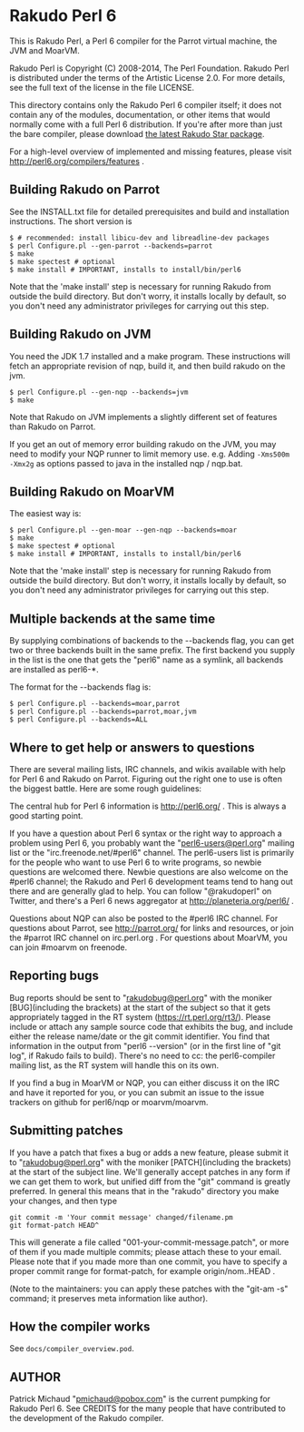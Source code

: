 # Rakudo Perl 6

This is Rakudo Perl, a Perl 6 compiler for the Parrot virtual machine,
the JVM and MoarVM.

Rakudo Perl is Copyright (C) 2008-2014, The Perl Foundation. Rakudo Perl
is distributed under the terms of the Artistic License 2.0. For more
details, see the full text of the license in the file LICENSE.

This directory contains only the Rakudo Perl 6 compiler itself; it 
does not contain any of the modules, documentation, or other items
that would normally come with a full Perl 6 distribution.  If you're
after more than just the bare compiler, please download [the latest
Rakudo Star package](http://rakudo.org/downloads/star).

For a high-level overview of implemented and missing features,
please visit http://perl6.org/compilers/features .

## Building Rakudo on Parrot

See the INSTALL.txt file for detailed prerequisites and build and
installation instructions. The short version is

    $ # recommended: install libicu-dev and libreadline-dev packages
    $ perl Configure.pl --gen-parrot --backends=parrot
    $ make
    $ make spectest # optional
    $ make install # IMPORTANT, installs to install/bin/perl6

Note that the 'make install' step is necessary for running
Rakudo from outside the build directory. But don't worry, it
installs locally by default, so you don't need any administrator
privileges for carrying out this step.

## Building Rakudo on JVM

You need the JDK 1.7 installed and a make program. These instructions
will fetch an appropriate revision of nqp, build it, and then build
rakudo on the jvm.

    $ perl Configure.pl --gen-nqp --backends=jvm
    $ make

Note that Rakudo on JVM implements a slightly different set of features
than Rakudo on Parrot.

If you get an out of memory error building rakudo on the JVM, you may
need to modify your NQP runner to limit memory use. e.g. Adding
`-Xms500m -Xmx2g` as options passed to java in the installed nqp / nqp.bat.

## Building Rakudo on MoarVM

The easiest way is:

    $ perl Configure.pl --gen-moar --gen-nqp --backends=moar
    $ make
    $ make spectest # optional
    $ make install # IMPORTANT, installs to install/bin/perl6

Note that the 'make install' step is necessary for running
Rakudo from outside the build directory. But don't worry, it
installs locally by default, so you don't need any administrator
privileges for carrying out this step.

## Multiple backends at the same time

By supplying combinations of backends to the --backends flag, you
can get two or three backends built in the same prefix. The first
backend you supply in the list is the one that gets the "perl6" name
as a symlink, all backends are installed as perl6-\*.

The format for the --backends flag is:

    $ perl Configure.pl --backends=moar,parrot
    $ perl Configure.pl --backends=parrot,moar,jvm
    $ perl Configure.pl --backends=ALL

## Where to get help or answers to questions

There are several mailing lists, IRC channels, and wikis available with
help for Perl 6 and Rakudo on Parrot. Figuring out the right one to use
is often the biggest battle. Here are some rough guidelines:

The central hub for Perl 6 information is http://perl6.org/ .
This is always a good starting point.

If you have a question about Perl 6 syntax or the right way to approach
a problem using Perl 6, you probably want the "perl6-users@perl.org"
mailing list or the "irc.freenode.net/#perl6" channel.  The perl6-users
list is primarily for the people who want to use Perl 6 to write
programs, so newbie questions are welcomed there.  Newbie questions
are also welcome on the #perl6 channel; the Rakudo and Perl 6
development teams tend to hang out there and are generally glad
to help.  You can follow "@rakudoperl" on Twitter, and there's
a Perl 6 news aggregator at <http://planeteria.org/perl6/> .

Questions about NQP can also be posted to the #perl6 IRC channel.
For questions about Parrot, see <http://parrot.org/> for links and
resources, or join the #parrot IRC channel on irc.perl.org .
For questions about MoarVM, you can join #moarvm on freenode.

## Reporting bugs

Bug reports should be sent to "rakudobug@perl.org" with the moniker
[BUG]\(including the brackets) at the start of the subject so that it
gets appropriately tagged in the RT system (https://rt.perl.org/rt3/).
Please include or attach any sample source code that exhibits the bug,
and include either the release name/date or the git commit identifier.
You find that information in the output from "perl6 --version" (or in
the first line of "git log", if Rakudo fails to build). There's no need
to cc: the perl6-compiler mailing list, as the RT system will handle
this on its own.

If you find a bug in MoarVM or NQP, you can either discuss it on the IRC
and have it reported for you, or you can submit an issue to the issue
trackers on github for perl6/nqp or moarvm/moarvm.

## Submitting patches

If you have a patch that fixes a bug or adds a new feature, please
submit it to "rakudobug@perl.org" with the moniker [PATCH]\(including
the brackets) at the start of the subject line. We'll generally accept
patches in any form if we can get them to work, but unified diff from
the "git" command is greatly preferred. In general this means that in
the "rakudo" directory you make your changes, and then type

    git commit -m 'Your commit message' changed/filename.pm
    git format-patch HEAD^

This will generate a file called "001-your-commit-message.patch", or
more of them if you made multiple commits; please attach these to your
email. Please note that if you made more than one commit, you have to
specify a proper commit range for format-patch,
for example origin/nom..HEAD .

(Note to the maintainers: you can apply these patches with the 
"git-am -s" command; it preserves meta information like author).

## How the compiler works

See `docs/compiler_overview.pod`.

## AUTHOR

Patrick Michaud "pmichaud@pobox.com" is the current pumpking for
Rakudo Perl 6.  See CREDITS for the many people that have contributed
to the development of the Rakudo compiler.
